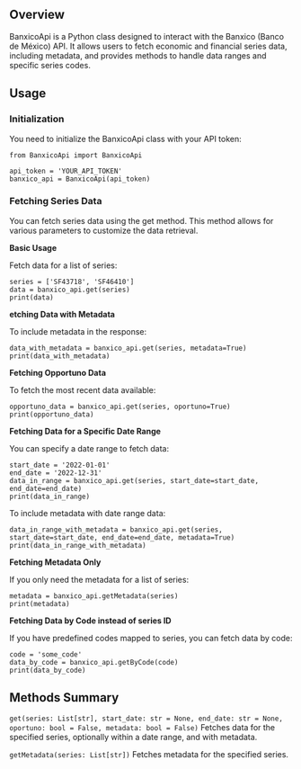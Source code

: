 ## Overview

BanxicoApi is a Python class designed to interact with the Banxico (Banco de México) API. It allows users to fetch economic and financial series data, including metadata, and provides methods to handle data ranges and specific series codes.


## Usage

### Initialization

You need to initialize the BanxicoApi class with your API token:

```
from BanxicoApi import BanxicoApi

api_token = 'YOUR_API_TOKEN'
banxico_api = BanxicoApi(api_token)
```

### Fetching Series Data

You can fetch series data using the get method. This method allows for various parameters to customize the data retrieval.

**Basic Usage**

Fetch data for a list of series:

```
series = ['SF43718', 'SF46410']
data = banxico_api.get(series)
print(data)
```

**etching Data with Metadata**

To include metadata in the response:

```
data_with_metadata = banxico_api.get(series, metadata=True)
print(data_with_metadata)
```

**Fetching Opportuno Data**

To fetch the most recent data available:

```
opportuno_data = banxico_api.get(series, oportuno=True)
print(opportuno_data)
```

**Fetching Data for a Specific Date Range**

You can specify a date range to fetch data:

```
start_date = '2022-01-01'
end_date = '2022-12-31'
data_in_range = banxico_api.get(series, start_date=start_date, end_date=end_date)
print(data_in_range)
```

To include metadata with date range data:

```
data_in_range_with_metadata = banxico_api.get(series, start_date=start_date, end_date=end_date, metadata=True)
print(data_in_range_with_metadata)
```

**Fetching Metadata Only**

If you only need the metadata for a list of series:

```
metadata = banxico_api.getMetadata(series)
print(metadata)
```

**Fetching Data by Code instead of series ID**

If you have predefined codes mapped to series, you can fetch data by code:

```
code = 'some_code'
data_by_code = banxico_api.getByCode(code)
print(data_by_code)
```


## Methods Summary

`get(series: List[str], start_date: str = None, end_date: str = None, oportuno: bool = False, metadata: bool = False)` 
Fetches data for the specified series, optionally within a date range, and with metadata.

`getMetadata(series: List[str])` 
Fetches metadata for the specified series.
